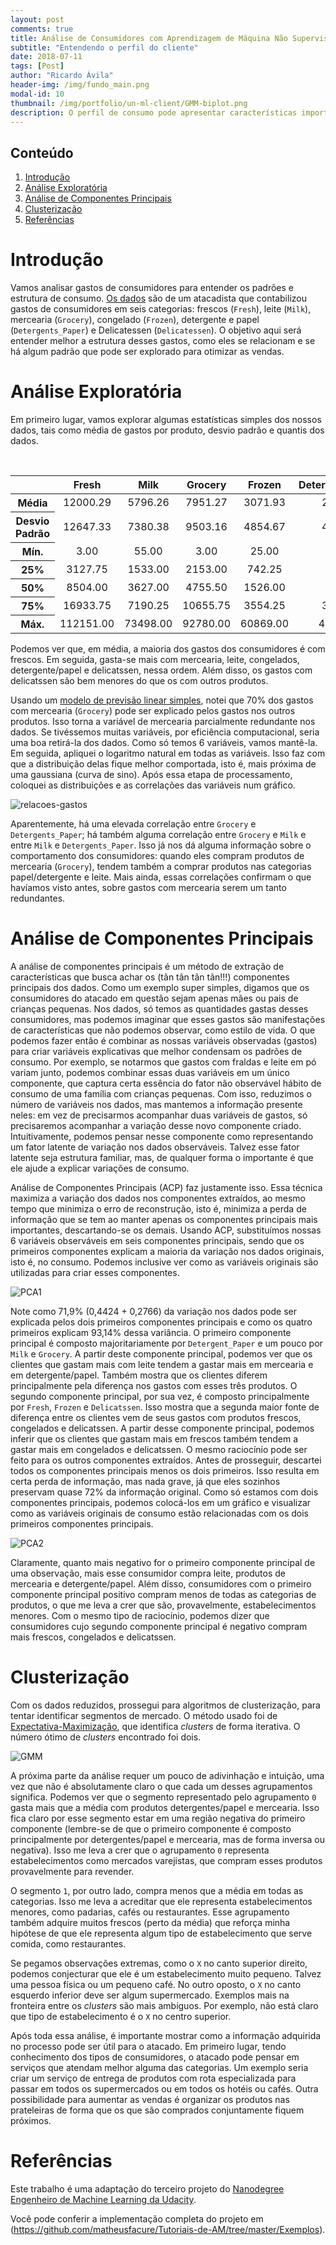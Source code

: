 ```yaml
---
layout: post
comments: true
title: Análise de Consumidores com Aprendizagem de Máquina Não Supervisionado
subtitle: "Entendendo o perfil do cliente"
date: 2018-07-11
tags: [Post]
author: "Ricardo Ávila"
header-img: /img/fundo_main.png
modal-id: 10
thumbnail: /img/portfolio/un-ml-client/GMM-biplot.png
description: O perfil de consumo pode apresentar características importantes dos clientes e seus padrões de compra. De posse dessas informações, as empresas podem melhorar suas estratégias de marketing, direcionando os produtos corretos para clientes específicos, maximizando as vendas e evitando estoques desnecessários. 
---
```


## Conteúdo
1. [Introdução](#intro) 
2. [Análise Exploratória](#explo)
3. [Análise de Componentes Principais](#PCA)
4. [Clusterização](#GMM)
5. [Referências](#ref)

# Introdução <a name="intro"></a>

Vamos analisar gastos de consumidores para entender os padrões e estrutura de consumo. [Os dados](https://archive.ics.uci.edu/ml/datasets/Wholesale+customers) são de um atacadista que contabilizou gastos de consumidores em seis categorias: frescos (`Fresh`), leite (`Milk`), mercearia (`Grocery`), congelado (`Frozen`), detergente e papel (`Detergents_Paper`) e Delicatessen (`Delicatessen`). O objetivo aqui será entender melhor a estrutura desses gastos, como eles se relacionam e se há algum padrão que pode ser explorado para otimizar as vendas.

# Análise Exploratória <a name="explo"></a>

Em primeiro lugar, vamos explorar algumas estatísticas simples dos nossos dados, tais como média de gastos por produto, desvio padrão e quantis dos dados.

<table class="table table-striped table-bordered table-hover" style="text-align: center;">
  <thead>
    <tr>
      <th></th>
      <th>Fresh</th>
      <th>Milk</th>
      <th>Grocery</th>
      <th>Frozen</th>
      <th>Detergents_Paper</th>
      <th>Delicatessen</th>
    </tr>
  </thead>
  <tbody>
    <tr>
      <th>Média</th>
      <td>12000.29</td>
      <td>5796.26</td>
      <td>7951.27</td>
      <td>3071.93</td>
      <td>2881.49</td>
      <td>1524.87</td>
    </tr>
    <tr>
      <th>Desvio Padrão</th>
      <td>12647.33</td>
      <td>7380.38</td>
      <td>9503.16</td>
      <td>4854.67</td>
      <td>4767.85</td>
      <td>2820.10</td>
    </tr>
    <tr>
      <th>Mín.</th>
      <td>3.00</td>
      <td>55.00</td>
      <td>3.00</td>
      <td>25.00</td>
      <td>3.00</td>
      <td>3.00</td>
    </tr>
    <tr>
      <th>25%</th>
      <td>3127.75</td>
      <td>1533.00</td>
      <td>2153.00</td>
      <td>742.25</td>
      <td>256.75</td>
      <td>408.25</td>
    </tr>
    <tr>
      <th>50%</th>
      <td>8504.00</td>
      <td>3627.00</td>
      <td>4755.50</td>
      <td>1526.00</td>
      <td>816.50</td>
      <td>965.50</td>
    </tr>
    <tr>
      <th>75%</th>
      <td>16933.75</td>
      <td>7190.25</td>
      <td>10655.75</td>
      <td>3554.25</td>
      <td>3922.00</td>
      <td>1820.25</td>
    </tr>
    <tr>
      <th>Máx.</th>
      <td>112151.00</td>
      <td>73498.00</td>
      <td>92780.00</td>
      <td>60869.00</td>
      <td>40827.00</td>
      <td>47943.00</td>
    </tr>
  </tbody>
</table>

Podemos ver que, em média, a maioria dos gastos dos consumidores é com frescos. Em seguida, gasta-se mais com mercearia, leite, congelados, detergente/papel e delicatssen, nessa ordem. Além disso, os gastos com delicatssen são bem menores do que os com outros produtos.

Usando um [modelo de previsão linear simples](https://matheusfacure.github.io/2017/02/15/MQO-formula-analitica/), notei que 70% dos gastos com mercearia (`Grocery`) pode ser explicado pelos gastos nos outros produtos. Isso torna a variável de mercearia parcialmente redundante nos dados. Se tivéssemos muitas variáveis, por eficiência computacional, seria uma boa retirá-la dos dados. Como só temos 6 variáveis, vamos mantê-la. Em seguida, apliquei o logaritmo natural em todas as variáveis. Isso faz com que a distribuição delas fique melhor comportada, isto é, mais próxima de uma gaussiana (curva de sino). Após essa etapa de processamento, coloquei as distribuições e as correlações das variáveis num gráfico.

<img class="img-responsive center-block thumbnail" src="/img/portfolio/un-ml-client/relacoes-gastos.png" alt="relacoes-gastos" />

Aparentemente, há uma elevada correlação entre `Grocery` e `Detergents_Paper`; há também alguma correlação entre `Grocery` e `Milk` e entre `Milk` e `Detergents_Paper`. Isso já nos dá alguma informação sobre o comportamento dos consumidores: quando eles compram produtos de mercearia (`Grocery`), tendem também a comprar produtos nas categorias papel/detergente e leite. Mais ainda, essas correlações confirmam o que havíamos visto antes, sobre gastos com mercearia serem um tanto redundantes.

# Análise de Componentes Principais <a name="PCA"></a>

A análise de componentes principais é um método de extração de características que busca achar os (tãn tãn tãn tãn!!!) componentes principais dos dados. Como um exemplo super simples, digamos que os consumidores do atacado em questão sejam apenas mães ou pais de crianças pequenas. Nos dados, só temos as quantidades gastas desses consumidores, mas podemos imaginar que esses gastos são manifestações de características que não podemos observar, como estilo de vida. O que podemos fazer então é combinar as nossas variáveis observadas (gastos) para criar variáveis explicativas que melhor condensam os padrões de consumo. Por exemplo, se notarmos que gastos com fraldas e leite em pó variam junto, podemos combinar essas duas variáveis em um único componente, que captura certa essência do fator não observável hábito de consumo de uma família com crianças pequenas. Com isso, reduzimos o número de variáveis nos dados, mas mantemos a informação presente neles: em vez de precisarmos acompanhar duas variáveis de gastos, só precisaremos acompanhar a variação desse novo componente criado. Intuitivamente, podemos pensar nesse componente como representando um fator latente de variação nos dados observáveis. Talvez esse fator latente seja estrutura familiar, mas, de qualquer forma o importante é que ele ajude a explicar variações de consumo. 

Análise de Componentes Principais (ACP) faz justamente isso. Essa técnica maximiza a variação dos dados nos componentes extraídos, ao mesmo tempo que minimiza o erro de reconstrução, isto é, minimiza a perda de informação que se tem ao manter apenas os componentes principais mais importantes, descartando-se os demais. Usando ACP, substituímos nossas 6 variáveis observáveis em seis componentes principais, sendo que os primeiros componentes explicam a maioria da variação nos dados originais, isto é, no consumo. Podemos inclusive ver como as variáveis originais são utilizadas para criar esses componentes.

<img class="img-responsive center-block thumbnail" src="/img/portfolio/un-ml-client/PCA-composicao.png" alt="PCA1" />

Note como 71,9% (0,4424 + 0,2766) da variação nos dados pode ser explicada pelos dois primeiros componentes principais e como os quatro primeiros explicam 93,14% dessa variância. O primeiro componente principal é composto majoritariamente por `Detergent_Paper` e um pouco por `Milk` e `Grocery`. A partir deste componente principal, podemos ver que os clientes que gastam mais com leite tendem a gastar mais em mercearia e em detergente/papel. Também mostra que os clientes diferem principalmente pela diferença nos gastos com esses três produtos. O segundo componente principal, por sua vez, é composto principalmente por `Fresh`, `Frozen` e `Delicatssen`. Isso mostra que a segunda maior fonte de diferença entre os clientes vem de seus gastos com produtos frescos, congelados e delicatssen. A partir desse componente principal, podemos inferir que os clientes que gastam mais em frescos também tendem a gastar mais em congelados e delicatssen. O mesmo raciocínio pode ser feito para os outros componentes extraídos. Antes de prosseguir, descartei todos os componentes principais menos os dois primeiros. Isso resulta em certa perda de informação, mas nada grave, já que eles sozinhos preservam quase 72% da informação original. Como só estamos com dois componentes principais, podemos colocá-los em um gráfico e visualizar como as variáveis originais de consumo estão relacionadas com os dois primeiros componentes principais.

<img class="img-responsive center-block thumbnail" src="/img/portfolio/un-ml-client/PCA-biplot.png" alt="PCA2" />

Claramente, quanto mais negativo for o primeiro componente principal de uma observação, mais esse consumidor compra leite, produtos de mercearia e detergente/papel. Além disso, consumidores com o primeiro componente principal positivo compram menos de todas as categorias de produtos, o que me leva a crer que são, provavelmente, estabelecimentos menores. Com o mesmo tipo de raciocínio, podemos dizer que consumidores cujo segundo componente principal é negativo compram mais frescos, congelados e delicatssen.

# Clusterização <a name="GMM"></a>

Com os dados reduzidos, prossegui para algoritmos de clusterização, para tentar identificar segmentos de mercado. O método usado foi de [Expectativa-Maximização](https://www.youtube.com/watch?v=REypj2sy_5U), que identifica *clusters* de forma iterativa. O número ótimo de *clusters* encontrado foi dois. 

<img class="img-responsive center-block thumbnail" src="/img/portfolio/un-ml-client/GMM-biplot.png" alt="GMM" />

A próxima parte da análise requer um pouco de adivinhação e intuição, uma vez que não é absolutamente claro o que cada um desses agrupamentos significa. Podemos ver que o segmento representado pelo agrupamento `0` gasta mais que a média com produtos detergentes/papel e mercearia. Isso fica claro por esse segmento estar em uma região negativa do primeiro componente (lembre-se de que o primeiro componente é composto principalmente por detergentes/papel e mercearia, mas de forma inversa ou negativa). Isso me leva a crer que o agrupamento `0` representa estabelecimentos como mercados varejistas, que compram esses produtos provavelmente para revender. 

O segmento `1`, por outro lado, compra menos que a média em todas as categorias. Isso me leva a acreditar que ele representa estabelecimentos menores, como padarias, cafés ou restaurantes. Esse agrupamento também adquire muitos frescos (perto da média) que reforça minha hipótese de que ele representa algum tipo de estabelecimento que serve comida, como restaurantes.

Se pegamos observações extremas, como o `X` no canto superior direito, podemos conjecturar que ele é um estabelecimento muito pequeno. Talvez uma pessoa física ou um pequeno café. No outro oposto, o `X` no canto esquerdo inferior deve ser algum supermercado. Exemplos mais na fronteira entre os *clusters* são mais ambíguos. Por exemplo, não está claro que tipo de estabelecimento é o `X` no centro superior.

Após toda essa análise, é importante mostrar como a informação adquirida no processo pode ser útil para o atacado. Em primeiro lugar, tendo conhecimento dos tipos de consumidores, o atacado pode pensar em serviços que atendam melhor alguma das categorias. Um exemplo seria criar um serviço de entrega de produtos com rota especializada para passar em todos os supermercados ou em todos os hotéis ou cafés. Outra possibilidade para aumentar as vendas é organizar os produtos nas prateleiras de forma que os que são comprados conjuntamente fiquem próximos.

# Referências <a name="ref"></a>

Este trabalho é uma adaptação do terceiro projeto do [Nanodegree Engenheiro de Machine Learning da Udacity](https://br.udacity.com/course/machine-learning-engineer-nanodegree--nd009/?gclid=Cj0KEQjw9r7JBRCj37PlltTskaMBEiQAKTzTfFcElVRXhgn0LpGDkFgyBmi0C71whULjIq3rpRANFusaAtlH8P8HAQ).

Você pode conferir a implementação completa do projeto em (https://github.com/matheusfacure/Tutoriais-de-AM/tree/master/Exemplos).

